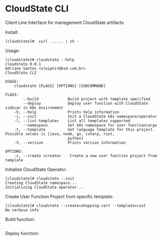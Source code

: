 # CloudState CLI

Client Line Interface for management CloudState artifacts

Install:
```
[cloudstate]#  curl ...... | sh -
```

Usage:
```
[cloudstate]# cloudstate --help
cloudstate 0.0.1
Adriano Santos <sleipnir@bsd.com.br>
CloudState CLI

USAGE:
    cloudstate [FLAGS] [OPTIONS] [SUBCOMMAND]

FLAGS:
        --build             Build project with template specified
        --deploy            Deploy user function with CloudState sidecar in K8s environment
    -h, --help              Prints help information
    -i, --init              Init a CloudState k8s namespace/operator
    -l, --list-templates    List all templates supported
        --namespace         Set k8s namespace for user functioncargo
    -t, --template          Set language template for this project. Possible values is [java, node, go, csharp, rust,
                            python]
    -V, --version           Prints version information

OPTIONS:
    -c, --create <create>    Create a new user function project from template
```

Initialize CloudState Operator:
```
[cloudstate]# cloudstate --init
Creating CloudState namespace...
Initializing CloudState operator...
```

Create User Function Project from specific template:
```
[cloudstate]# cloudstate --create=shopping-cart --template=rust
No verbose info
```

Build function:
```
```

Deploy function:
```
```